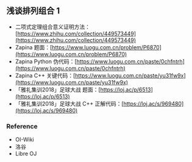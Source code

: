 ## 浅谈排列组合 1

- 二项式定理组合意义证明方法：[https://www.zhihu.com/collection/449573449](https://www.zhihu.com/collection/449573449)
- Zapina 题面：[https://www.luogu.com.cn/problem/P6870](https://www.luogu.com.cn/problem/P6870)
- Zapina Python 伪代码：[https://www.luogu.com.cn/paste/0chfntrh](https://www.luogu.com.cn/paste/0chfntrh)
- Zapina C++ 关键代码：[https://www.luogu.com.cn/paste/yu31fw9x](https://www.luogu.com.cn/paste/yu31fw9x)
- 「雅礼集训2018」足球大战 题面：[https://loj.ac/p/6513](https://loj.ac/p/6513)
- 「雅礼集训2018」足球大战 C++ 正解代码：[https://loj.ac/s/969480](https://loj.ac/s/969480)

### Reference

- OI-Wiki
- 洛谷
- Libre OJ
